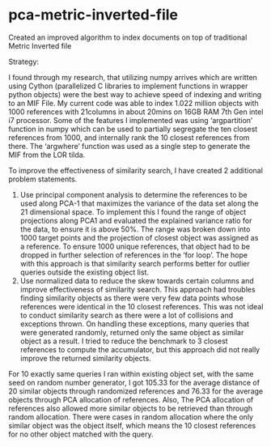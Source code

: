 # pca-metric-inverted-file
Created an improved algorithm to index documents on top of traditional Metric Inverted file

Strategy:

I found through my research, that utilizing numpy arrives which are written using Cython (parallelized C libraries to implement functions in wrapper python objects) were the best way to achieve speed of indexing and writing to an MIF File.
My current code was able to index 1.022 million objects with 1000 references with 21columns in about 20mins on 16GB RAM 7th Gen intel i7 processor.
Some of the features I implemented was using ‘argpartition’ function in numpy which can be used to partially segregate the ten closest references from 1000, and internally rank the 10 closest references from there.
The ‘argwhere’ function was used as a single step to generate the MIF from the LOR tilda.

To improve the effectiveness of similarity search, I have created 2 additional problem statements.
1.	Use principal component analysis to determine the references to be used along PCA-1 that maximizes the variance of the data set along the 21 dimensional space. To implement this I found the range of object projections along PCA1 and evaluated the explained variance ratio for the data, to ensure it is above 50%. The range was broken down into 1000 target points and the projection of closest object was assigned as a reference. To ensure 1000 unique references, that object had to be dropped in further selection of references in the ‘for loop’.
The hope with this approach is that similarity search performs better for outlier queries outside the existing object list. 
2.	Use normalized data to reduce the skew towards certain columns and improve effectiveness of similarity search. This approach had troubles finding similarity objects as there were very few data points whose references were identical in the 10 closest references. This was not ideal to conduct similarity search as there were a lot of collisions and exceptions thrown. On handling these exceptions, many queries that were generated randomly, returned only the same object as similar object as a result.
I tried to reduce the benchmark to 3 closest references to compute the accumulator, but this approach did not really improve the returned similarity objects.

For 10 exactly same queries I ran within existing object set, with the same seed on random number generator, I got 105.33 for the average distance of 20 similar objects through randomized references and 76.33 for the average objects through PCA allocation of references.
Also, The PCA  allocation of references also allowed more similar objects to be retrieved than through random allocation. There were cases in random allocation where the only similar object was the object itself, which means the 10 closest references for no other object matched with the query.
